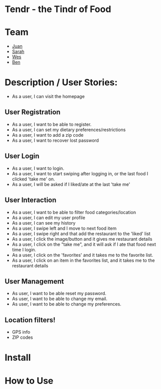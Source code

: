 # Tendr - the Tindr of Food

# Team
* [Juan](https://github.com/zjuanz)
* [Sarah](https://github.com/sbetack)
* [Wes](https://github.com/yellowjell0)
* [Ben](https://github.com/bmartin2015)

# Description / User Stories:
* As a user, I can visit the homepage

## User Registration
* As a user, I want to be able to register.
* As a user, I can set my dietary preferences/restrictions
* As a user, I want to add a zip code
* As a user, I want to recover lost password

## User Login
* As a user, I want to login.
* As a user, I want to start swiping after logging in, or the last food I clicked 'take me' on.
* As a user, I will be asked if I liked/ate at the last 'take me'

## User Interaction
* As a user, I want to be able to filter food categories/location
* As a user, I can edit my user profile
* As a user, I can see my history
* As a user, I swipe left and I move to next food item
* As a user, I swipe right and that add the restaurant to the 'liked' list
* As a user, I click the image/button and it gives me restaurant details
* As a user, I click on the "take me", and it will ask if I ate that food next time I login.
* As a user, I click on the 'favorites' and it takes me to the favorite list.
* As a user, I click on an item in the favorites list, and it takes me to the restaurant details

## User Management
* As user, I want to be able reset my password.
* As user, I want to be able to change my email.
* As user, I want to be able to change my preferences.


## Location filters!
* GPS info
* ZIP codes



# Install



# How to Use
